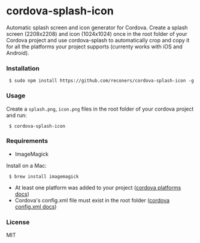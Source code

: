 # cordova-splash-icon

Automatic splash screen and icon generator for Cordova. 
Create a splash screen (2208x2208) and icon (1024x1024) once in the root folder of your Cordova project and use cordova-splash to automatically crop and copy it for all the platforms your project supports (currenty works with iOS and Android).

### Installation

     $ sudo npm install https://github.com/reconers/cordova-splash-icon -g

### Usage

Create a ```splash.png```, ```icon.png``` files in the root folder of your cordova project and run:

     $ cordova-splash-icon

### Requirements

- ImageMagick

Install on a Mac:

     $ brew install imagemagick

- At least one platform was added to your project ([cordova platforms docs](http://cordova.apache.org/docs/en/3.4.0/guide_platforms_index.md.html#Platform%20Guides))
- Cordova's config.xml file must exist in the root folder ([cordova config.xml docs](http://cordova.apache.org/docs/en/3.4.0/config_ref_index.md.html#The%20config.xml%20File))

### License

MIT
